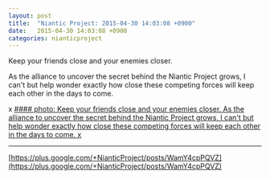 ```yaml
---
layout: post
title:  "Niantic Project: 2015-04-30 14:03:08 +0900"
date:   2015-04-30 14:03:08 +0900
categories: nianticproject
---
```

Keep your friends close and your enemies closer. 

As the alliance to uncover the secret behind the Niantic Project grows, I can't but help wonder exactly how close these competing forces will keep each other in the days to come.

x
[#### photo: Keep your friends close and your enemies closer.
As the alliance to uncover the secret behind the Niantic Project grows, I can't but help wonder exactly how close these competing forces will keep each other in the days to come.
x](https://lh3.googleusercontent.com/-QPypiPPjUOA/VUG3bJElApI/AAAAAAAAf2c/MrNUKG2lfgo/w1200-h1553/Close.png "")
- - -
[https://plus.google.com/+NianticProject/posts/WamY4cpPQVZ](https://plus.google.com/+NianticProject/posts/WamY4cpPQVZ)
